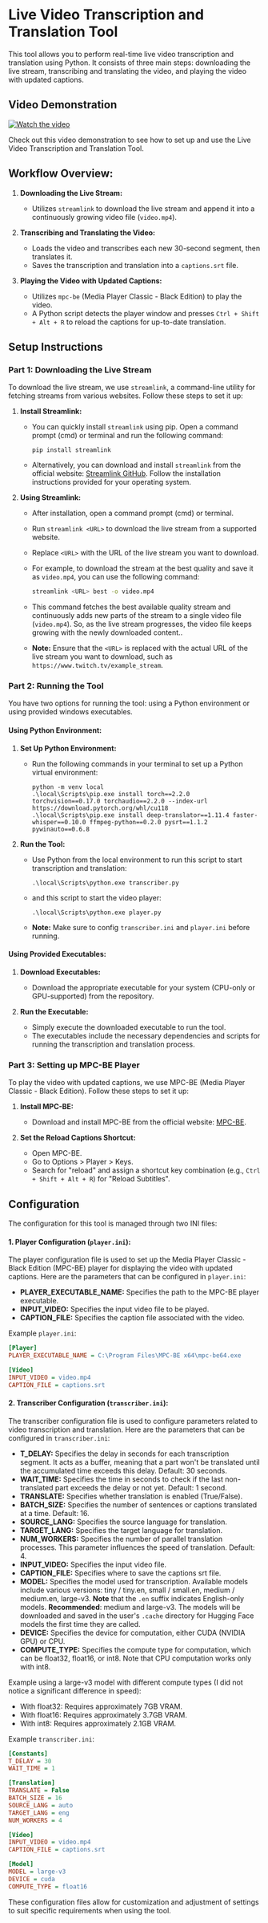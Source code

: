 
# Live Video Transcription and Translation Tool

This tool allows you to perform real-time live video transcription and translation using Python. It consists of three main steps: downloading the live stream, transcribing and translating the video, and playing the video with updated captions.

## Video Demonstration

[![Watch the video](https://img.youtube.com/vi/96FjPhF8IF0/maxresdefault.jpg)](https://www.youtube.com/watch?v=96FjPhF8IF0)

Check out this video demonstration to see how to set up and use the Live Video Transcription and Translation Tool.

## Workflow Overview:

1. **Downloading the Live Stream:** 
   - Utilizes `streamlink` to download the live stream and append it into a continuously growing video file (`video.mp4`).
   
2. **Transcribing and Translating the Video:**
   - Loads the video and transcribes each new 30-second segment, then translates it.
   - Saves the transcription and translation into a `captions.srt` file.

3. **Playing the Video with Updated Captions:**
   - Utilizes `mpc-be` (Media Player Classic - Black Edition) to play the video.
   - A Python script detects the player window and presses `Ctrl + Shift + Alt + R` to reload the captions for up-to-date translation.

## Setup Instructions

### Part 1: Downloading the Live Stream

To download the live stream, we use `streamlink`, a command-line utility for fetching streams from various websites. Follow these steps to set it up:

1. **Install Streamlink:**
   - You can quickly install `streamlink` using pip. Open a command prompt (cmd) or terminal and run the following command:
     ```
     pip install streamlink
     ```
   - Alternatively, you can download and install `streamlink` from the official website: [Streamlink GitHub](https://github.com/streamlink/streamlink). Follow the installation instructions provided for your operating system.

2. **Using Streamlink:**
   - After installation, open a command prompt (cmd) or terminal.
   - Run `streamlink <URL>` to download the live stream from a supported website.
   - Replace `<URL>` with the URL of the live stream you want to download.
   - For example, to download the stream at the best quality and save it as `video.mp4`, you can use the following command:
     ```bash
     streamlink <URL> best -o video.mp4
     ```
   - This command fetches the best available quality stream and continuously adds new parts of the stream to a single video file (`video.mp4`). So, as the live stream progresses, the video file keeps growing with the newly downloaded content..

   - **Note:** Ensure that the `<URL>` is replaced with the actual URL of the live stream you want to download, such as `https://www.twitch.tv/example_stream`.


### Part 2: Running the Tool

You have two options for running the tool: using a Python environment or using provided windows executables.

#### Using Python Environment:

1. **Set Up Python Environment:**
   - Run the following commands in your terminal to set up a Python virtual environment:
     ```
     python -m venv local
     .\local\Scripts\pip.exe install torch==2.2.0 torchvision==0.17.0 torchaudio==2.2.0 --index-url https://download.pytorch.org/whl/cu118
     .\local\Scripts\pip.exe install deep-translator==1.11.4 faster-whisper==0.10.0 ffmpeg-python==0.2.0 pysrt==1.1.2 pywinauto==0.6.8
     ```

2. **Run the Tool:**
   - Use Python from the local environment to run this script to start transcription and translation:
     ```
     .\local\Scripts\python.exe transcriber.py
     ```

   - and this script to start the video player:
     ```
     .\local\Scripts\python.exe player.py
     ```
   - **Note:** Make sure to config `transcriber.ini` and  `player.ini` before running.

#### Using Provided Executables:

1. **Download Executables:**
   - Download the appropriate executable for your system (CPU-only or GPU-supported) from the repository.

2. **Run the Executable:**
   - Simply execute the downloaded executable to run the tool.
   - The executables include the necessary dependencies and scripts for running the transcription and translation process.

### Part 3: Setting up MPC-BE Player

To play the video with updated captions, we use MPC-BE (Media Player Classic - Black Edition). Follow these steps to set it up:

1. **Install MPC-BE:**
   - Download and install MPC-BE from the official website: [MPC-BE](https://sourceforge.net/projects/mpcbe/).

2. **Set the Reload Captions Shortcut:**
   - Open MPC-BE.
   - Go to Options > Player > Keys.
   - Search for "reload" and assign a shortcut key combination (e.g., `Ctrl + Shift + Alt + R`) for "Reload Subtitles".


## Configuration

The configuration for this tool is managed through two INI files:

#### 1. Player Configuration (`player.ini`):

The player configuration file is used to set up the Media Player Classic - Black Edition (MPC-BE) player for displaying the video with updated captions. Here are the parameters that can be configured in `player.ini`:

- **PLAYER_EXECUTABLE_NAME:** Specifies the path to the MPC-BE player executable.
- **INPUT_VIDEO:** Specifies the input video file to be played.
- **CAPTION_FILE:** Specifies the caption file associated with the video.

Example `player.ini`:
```ini
[Player]
PLAYER_EXECUTABLE_NAME = C:\Program Files\MPC-BE x64\mpc-be64.exe

[Video]
INPUT_VIDEO = video.mp4
CAPTION_FILE = captions.srt
```


#### 2. Transcriber Configuration (`transcriber.ini`):

The transcriber configuration file is used to configure parameters related to video transcription and translation. Here are the parameters that can be configured in `transcriber.ini`:

- **T_DELAY:** Specifies the delay in seconds for each transcription segment. It acts as a buffer, meaning that a part won't be translated until the accumulated time exceeds this delay. Default: 30 seconds.
- **WAIT_TIME:** Specifies the time in seconds to check if the last non-translated part exceeds the delay or not yet. Default: 1 second.
- **TRANSLATE:** Specifies whether translation is enabled (True/False).
- **BATCH_SIZE:** Specifies the number of sentences or captions translated at a time. Default: 16.
- **SOURCE_LANG:** Specifies the source language for translation.
- **TARGET_LANG:** Specifies the target language for translation.
- **NUM_WORKERS:** Specifies the number of parallel translation processes. This parameter influences the speed of translation. Default: 4.
- **INPUT_VIDEO:** Specifies the input video file.
- **CAPTION_FILE:** Specifies where to save the captions srt file.
- **MODEL:** Specifies the model used for transcription. Available models include various versions: tiny / tiny.en, small / small.en, medium / medium.en, large-v3. **Note** that the `.en` suffix indicates English-only models. **Recommended**: medium and large-v3. The models will be downloaded and saved in the user's `.cache` directory for Hugging Face models the first time they are called.
- **DEVICE:** Specifies the device for computation, either CUDA (NVIDIA GPU) or CPU.
- **COMPUTE_TYPE:** Specifies the compute type for computation, which can be float32, float16, or int8. Note that CPU computation works only with int8.

Example using a large-v3 model with different compute types (I did not notice a significant difference in speed):

- With float32: Requires approximately 7GB VRAM.
- With float16: Requires approximately 3.7GB VRAM.
- With int8: Requires approximately 2.1GB VRAM.

Example `transcriber.ini`:
```ini
[Constants]
T_DELAY = 30
WAIT_TIME = 1

[Translation]
TRANSLATE = False
BATCH_SIZE = 16
SOURCE_LANG = auto
TARGET_LANG = eng
NUM_WORKERS = 4

[Video]
INPUT_VIDEO = video.mp4
CAPTION_FILE = captions.srt

[Model]
MODEL = large-v3
DEVICE = cuda
COMPUTE_TYPE = float16
```

These configuration files allow for customization and adjustment of settings to suit specific requirements when using the tool.
